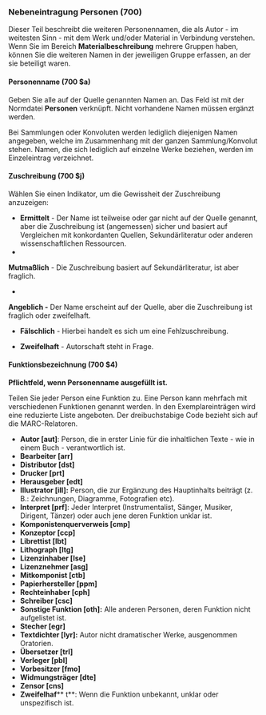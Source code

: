 #### 

### Nebeneintragung Personen (700)  

Dieser Teil beschreibt die weiteren Personennamen, die als Autor - im weitesten Sinn - mit dem Werk und/oder Material in Verbindung verstehen. Wenn Sie im Bereich **Materialbeschreibung** mehrere Gruppen haben, können Sie die weiteren Namen in der jeweiligen Gruppe erfassen, an der sie beteiligt waren.

#### Personenname (700 $a)
Geben Sie alle auf der Quelle genannten Namen an. Das Feld ist mit der Normdatei **Personen** verknüpft. Nicht vorhandene Namen müssen ergänzt werden.

Bei Sammlungen oder Konvoluten werden lediglich diejenigen Namen angegeben, welche im Zusammenhang mit der ganzen Sammlung/Konvolut stehen. Namen, die sich lediglich auf einzelne Werke beziehen, werden im Einzeleintrag verzeichnet.

#### Zuschreibung (700 $j) 
Wählen Sie einen Indikator, um die Gewissheit der Zuschreibung anzuzeigen:  

- **Ermittelt** - Der Name ist teilweise oder gar nicht auf der Quelle genannt, aber die Zuschreibung ist (angemessen) sicher und basiert auf Vergleichen mit konkordanten Quellen, Sekundärliteratur oder anderen wissenschaftlichen Ressourcen.
- 

**Mutmaßlich** - Die Zuschreibung basiert auf Sekundärliteratur, ist aber fraglich.

- 

**Angeblich -** Der Name erscheint auf der Quelle, aber die Zuschreibung ist fraglich oder zweifelhaft.

- **Fälschlich** - Hierbei handelt es sich um eine Fehlzuschreibung.

- **Zweifelhaft** - Autorschaft steht in Frage.

#### Funktionsbezeichnung (700 $4)
**Pflichtfeld, wenn Personenname ausgefüllt ist.**

Teilen Sie jeder Person eine Funktion zu. Eine Person kann mehrfach mit verschiedenen Funktionen genannt werden. In den Exemplareinträgen wird eine reduzierte Liste angeboten. Der dreibuchstabige Code bezieht sich auf die MARC-Relatoren.

- **Autor [aut]**: Person, die in erster Linie für die inhaltlichen Texte - wie in einem Buch - verantwortlich ist.
- **Bearbeiter [arr]**
- **Distributor [dst]**  
- **Drucker [prt]**  
- **Herausgeber [edt]**  
- **Illustrator [ill]:** Person, die zur Ergänzung des Hauptinhalts beiträgt (z. B.: Zeichnungen, Diagramme, Fotografien etc).
- **Interpret [prf]**: Jeder Interpret (Instrumentalist, Sänger, Musiker, Dirigent, Tänzer) oder auch jene deren Funktion unklar ist.
- **Komponistenquerverweis [cmp]**
- **Konzeptor [ccp]**  
- **Librettist [lbt]**  
- **Lithograph [ltg]**  
- **Lizenzinhaber [lse]**  
- **Lizenznehmer [asg]**  
- **Mitkomponist [ctb]**  
- **Papierhersteller [ppm]**  
- **Rechteinhaber [cph]**  
- **Schreiber [csc]**  
- **Sonstige Funktion [oth]:** Alle anderen Personen, deren Funktion nicht aufgelistet ist.
- **Stecher [egr]**  
- **Textdichter [lyr]:** Autor nicht dramatischer Werke, ausgenommen Oratorien.&nbsp;
- **Übersetzer [trl]**  
- **Verleger [pbl]**  
- **Vorbesitzer [fmo]**  
- **Widmungsträger [dte]**  
- **Zensor [cns]**  
- **Zweifelhaf**** t**: Wenn die Funktion unbekannt, unklar oder unspezifisch ist.